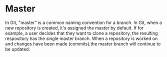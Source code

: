 # Master

In Git, "master" is a common naming convention for a branch. In Git, when a new repository is created, it's assigned the master by default. If for example, a user
decides that they want to clone a repository, the resulting respository has the single master branch. When a repository is worked on and changes have been made (commits),the master branch will continue to be updated. 
